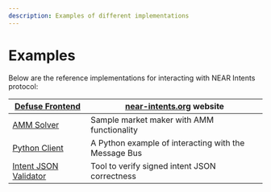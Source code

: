 ```yaml
---
description: Examples of different implementations
---
```


# Examples

Below are the reference implementations for interacting with NEAR Intents protocol:

| [Defuse Frontend](https://github.com/defuse-protocol/defuse-frontend)                 | [near-intents.org](https://near-intents.org) website |
| ------------------------------------------------------------------------------------- | ------------------------------------------------------------ |
| [AMM Solver](https://github.com/defuse-protocol/near-intents-amm-solver)              | Sample market maker with AMM functionality                   |
| [Python Client](https://github.com/referencedev/test-intent)                          | A Python example of interacting with the Message Bus         |
| [Intent JSON Validator](https://app.near-intents.org/dev/multipayload-json-validator) | Tool to verify signed intent JSON correctness                |

